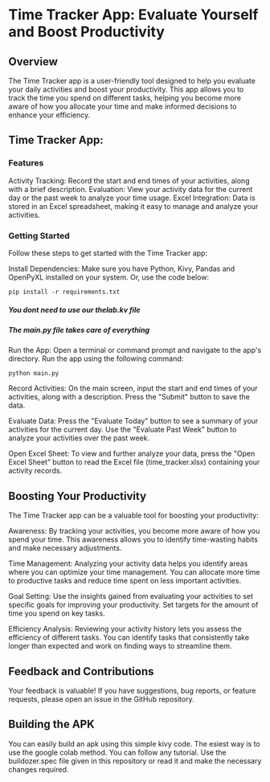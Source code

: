 # Time Tracker App: Evaluate Yourself and Boost Productivity

## Overview

The Time Tracker app is a user-friendly tool designed to help you evaluate your daily activities and boost your productivity. This app allows you to track the time you spend on different tasks, helping you become more aware of how you allocate your time and make informed decisions to enhance your efficiency.

## Time Tracker App:
### Features

Activity Tracking: Record the start and end times of your activities, along with a brief description.
Evaluation: View your activity data for the current day or the past week to analyze your time usage.
Excel Integration: Data is stored in an Excel spreadsheet, making it easy to manage and analyze your activities.

### Getting Started

Follow these steps to get started with the Time Tracker app:

Install Dependencies: Make sure you have Python, Kivy, Pandas and OpenPyXL installed on your system.
Or, use the code below: 

	pip install -r requirements.txt

##### You dont need to use our thelab.kv file
##### The main.py file takes care of everything

Run the App: Open a terminal or command prompt and navigate to the app's directory. Run the app using the following command: 

	python main.py

Record Activities: On the main screen, input the start and end times of your activities, along with a description. Press the "Submit" button to save the data.

Evaluate Data: Press the "Evaluate Today" button to see a summary of your activities for the current day. Use the "Evaluate Past Week" button to analyze your activities over the past week.

Open Excel Sheet: To view and further analyze your data, press the "Open Excel Sheet" button to read the Excel file (time_tracker.xlsx) containing your activity records.

## Boosting Your Productivity

The Time Tracker app can be a valuable tool for boosting your productivity:

Awareness: By tracking your activities, you become more aware of how you spend your time. This awareness allows you to identify time-wasting habits and make necessary adjustments.

Time Management: Analyzing your activity data helps you identify areas where you can optimize your time management. You can allocate more time to productive tasks and reduce time spent on less important activities.

Goal Setting: Use the insights gained from evaluating your activities to set specific goals for improving your productivity. Set targets for the amount of time you spend on key tasks.

Efficiency Analysis: Reviewing your activity history lets you assess the efficiency of different tasks. You can identify tasks that consistently take longer than expected and work on finding ways to streamline them.

## Feedback and Contributions

Your feedback is valuable! If you have suggestions, bug reports, or feature requests, please open an issue in the GitHub repository.

## Building the APK

You can easily build an apk using this simple kivy code. The esiest way is to use the google colab method. You can follow any tutorial. Use the buildozer.spec file given in this repository or read it and make the necessary changes required.
